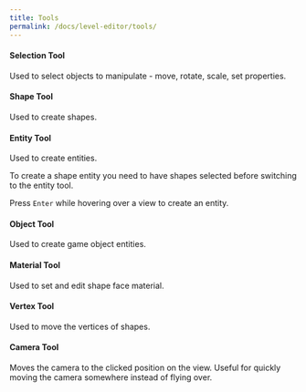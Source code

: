 ```yaml
---
title: Tools
permalink: /docs/level-editor/tools/
---
```


#### Selection Tool
Used to select objects to manipulate - move, rotate, scale, set properties.


#### Shape Tool
Used to create shapes.


#### Entity Tool
Used to create entities.

To create a shape entity you need to have shapes selected before switching to the entity tool.

Press `Enter` while hovering over a view to create an entity.


#### Object Tool
Used to create game object entities.


#### Material Tool
Used to set and edit shape face material.


#### Vertex Tool
Used to move the vertices of shapes.


#### Camera Tool
Moves the camera to the clicked position on the view.
Useful for quickly moving the camera somewhere instead of flying over.